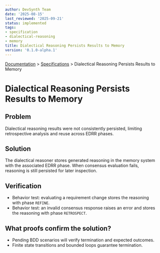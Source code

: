 ```yaml
---
author: DevSynth Team
date: '2025-08-15'
last_reviewed: '2025-09-21'
status: implemented
tags:
- specification
- dialectical-reasoning
- memory
title: Dialectical Reasoning Persists Results to Memory
version: '0.1.0-alpha.1'
---
```

<div class="breadcrumbs">
<a href="../index.md">Documentation</a> &gt; <a href="index.md">Specifications</a> &gt; Dialectical Reasoning Persists Results to Memory
</div>

# Dialectical Reasoning Persists Results to Memory

## Problem

Dialectical reasoning results were not consistently persisted, limiting retrospective analysis and reuse across EDRR phases.

## Solution

The dialectical reasoner stores generated reasoning in the memory system with the associated EDRR phase. When consensus evaluation fails, reasoning is still persisted for later inspection.

## Verification

- Behavior test: evaluating a requirement change stores the reasoning with phase `REFINE`.
- Behavior test: an invalid consensus response raises an error and stores the reasoning with phase `RETROSPECT`.

## What proofs confirm the solution?
- Pending BDD scenarios will verify termination and expected outcomes.
- Finite state transitions and bounded loops guarantee termination.
